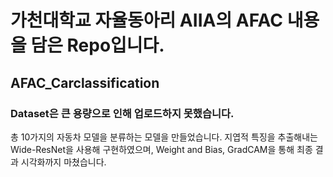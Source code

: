 # 가천대학교 자율동아리 AIIA의 AFAC 내용을 담은 Repo입니다.
## AFAC_Carclassification
### Dataset은 큰 용량으로 인해 업로드하지 못했습니다.
총 10가지의 자동차 모델을 분류하는 모델을 만들었습니다.
지엽적 특징을 추출해내는 Wide-ResNet을 사용해 구현하였으며, Weight and Bias, GradCAM을 통해 최종 결과 시각화까지 마쳤습니다.

